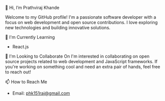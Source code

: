 👋 Hi, I’m Prathviraj Khande

Welcome to my GitHub profile! I'm a passionate software developer with a focus on web development and open source contributions. I love exploring new technologies and building innovative solutions.

🌱 I'm Currently Learning
- React.js

👯 I'm Looking to Collaborate On
I'm interested in collaborating on open source projects related to web development and JavaScript frameworks. If you're working on something cool and need an extra pair of hands, feel free to reach out!

📫 How to Reach Me
- Email: phk151raj@gmail.com


<!---
PHKhande/PHKhande is a ✨ special ✨ repository because its `README.md` (this file) appears on your GitHub profile.
You can click the Preview link to take a look at your changes.
--->
